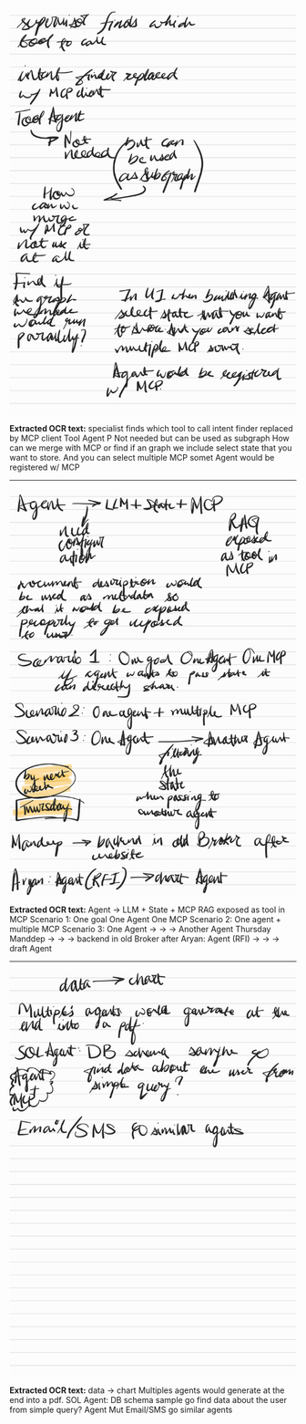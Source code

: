 ![](images/Notes_250713_233056.pdf-0-full.png)

**Extracted OCR text:**
specialist finds which tool to call
intent finder replaced
by MCP client
Tool Agent
P Not needed
but can be used
as subgraph
How can we
merge
with MCP or
find if
an graph
we include
select state that you want
to store. And you can select
multiple MCP somet
Agent would be registered
w/ MCP



---

![](images/Notes_250713_233056.pdf-1-full.png)

**Extracted OCR text:**
Agent → LLM + State + MCP
RAG
exposed as tool in MCP
Scenario 1: One goal One Agent One MCP
Scenario 2: One agent + multiple MCP
Scenario 3: One Agent → → → Another Agent
Thursday
Manddep → → → backend in old Broker after
Aryan: Agent (RFI) → → → draft Agent



---

![](images/Notes_250713_233056.pdf-2-full.png)

**Extracted OCR text:**
data → chart
Multiples agents would generate at the end into a pdf.
SOL Agent: DB schema sample go
find data about the user from simple query?
Agent Mut
Email/SMS go similar agents

